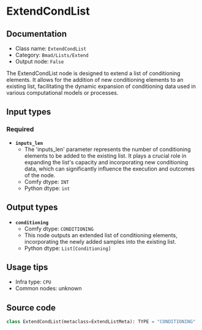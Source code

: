 # ExtendCondList
## Documentation
- Class name: `ExtendCondList`
- Category: `Bmad/Lists/Extend`
- Output node: `False`

The ExtendCondList node is designed to extend a list of conditioning elements. It allows for the addition of new conditioning elements to an existing list, facilitating the dynamic expansion of conditioning data used in various computational models or processes.
## Input types
### Required
- **`inputs_len`**
    - The 'inputs_len' parameter represents the number of conditioning elements to be added to the existing list. It plays a crucial role in expanding the list's capacity and incorporating new conditioning data, which can significantly influence the execution and outcomes of the node.
    - Comfy dtype: `INT`
    - Python dtype: `int`
## Output types
- **`conditioning`**
    - Comfy dtype: `CONDITIONING`
    - This node outputs an extended list of conditioning elements, incorporating the newly added samples into the existing list.
    - Python dtype: `List[Conditioning]`
## Usage tips
- Infra type: `CPU`
- Common nodes: unknown


## Source code
```python
class ExtendCondList(metaclass=ExtendListMeta): TYPE = "CONDITIONING"

```
